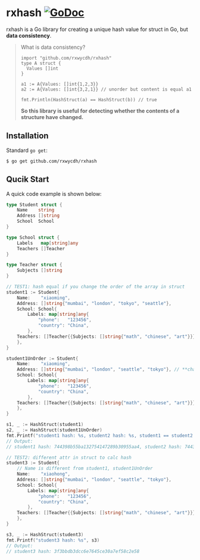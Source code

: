 # rxhash [![GoDoc](https://godoc.org/github.com/rxwycdh/rxhash?status.svg)](https://godoc.org/github.com/rxwycdh/rxhash)

rxhash is a Go library for creating a unique hash value for struct in Go,  but **data consistency**.
> What is data consistency?
>
> ```golang
> import "github.com/rxwycdh/rxhash"
> type A struct {
>   Values []int
> }
> 
> a1 := A{Values: []int{1,2,3}}
> a2 := A{Values: []int{3,2,1}} // unorder but content is equal a1
> 
> fmt.Println(HashStruct(a) == HashStruct(b)) // true
> ```
>
> **So this library is useful for detecting whether the contents of a structure have changed.**


## Installation

Standard `go get`:

```
$ go get github.com/rxwycdh/rxhash
```

## Qucik Start

A quick code example is shown below:

```go
type Student struct {
    Name    string
    Address []string
    School  School
}

type School struct {
    Labels   map[string]any
    Teachers []Teacher
}

type Teacher struct {
    Subjects []string
}

// TEST1: hash equal if you change the order of the array in struct
student1 := Student{
    Name:    "xiaoming",
    Address: []string{"mumbai", "london", "tokyo", "seattle"},
    School: School{
        Labels: map[string]any{
            "phone":   "123456",
            "country": "China",
        },
    Teachers: []Teacher{{Subjects: []string{"math", "chinese", "art"}}},
    },
}

student1UnOrder := Student{
    Name:    "xiaoming",
    Address: []string{"mumbai", "london", "seattle", "tokyo"}, // **change this order!!**
    School: School{
        Labels: map[string]any{
            "phone":   "123456",
            "country": "China",
        },
    Teachers: []Teacher{{Subjects: []string{"math", "chinese", "art"}}},
    },
}

s1, _ := HashStruct(student1)
s2, _ := HashStruct(student1UnOrder)
fmt.Printf("student1 hash: %s, student2 hash: %s, student1 == student2 ? -> %t \n", s1, s2, s1 == s2)
// Output:
// student1 hash: 744398b55ba132754147289b30955aa4, student2 hash: 744398b55ba132754147289b30955aa4, student1 == student2 ? -> true

// TEST2: different attr in struct to calc hash
student3 := Student{
    // Name is different from student1, student1UnOrder
    Name:    "xiaohong",
    Address: []string{"mumbai", "london", "seattle", "tokyo"},
    School: School{
        Labels: map[string]any{
            "phone":   "123456",
            "country": "China",
        },
    Teachers: []Teacher{{Subjects: []string{"math", "chinese", "art"}}},
    },
}

s3, _ := HashStruct(student3)
fmt.Printf("student3 hash: %s", s3)
// Output:
// student3 hash: 3f3bbdb3dcc6e7645ce30a7ef58c2e58
```

